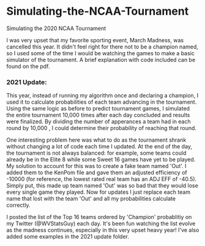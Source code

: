 # Simulating-the-NCAA-Tournament
Simulating the 2020 NCAA Tournament

I was very upset that my favorite sporting event, March Madness, was cancelled this year. It didn't feel right for there not to be a champion named, so I used some of the time I would be watching the games to make a basic simulator of the tournament. A brief explanation with code included can be found on the pdf.


### 2021 Update: ###
This year, instead of running my algorithm once and declaring a champion, I used it to calculate probabilities of each team advancing in the tournament. Using the same logic as before to predict tournament games, I simulated the entire tournament 10,000 times after each day concluded and results were finalized. By dividing the number of apperances a team had in each round by 10,000 , I could determine their probability of reaching that round. 

One interesting problem here was what to do as the tournament shrank without changing a lot of code each time I updated. At the end of the day, the tournament is not always balanced: for example, some teams could already be in the Elite 8 while some Sweet 16 games have yet to be played. My solution to account for this was to create a fake team named 'Out'. I added them to the KenPom file and gave them an adjusted efficiency of -10000 (for reference, the lowest rated real team has an ADJ EFF of -40.5). Simply put, this made up team named 'Out' was so bad that they would lose every single game they played. Now for updates I just replace each team name that lost with the team 'Out' and all my probabilities calculate correctly.

I posted the list of the Top 16 teams ordered by 'Champion' probablitiy on my Twitter (@WVStatsGuy) each day. It's been fun watching the list evolve as the madness continues, especially in this very upset heavy year! I've also added some examples in the 2021 update folder.

